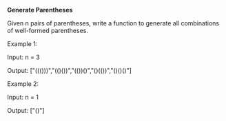 **Generate Parentheses**

Given n pairs of parentheses, write a function to generate all combinations of well-formed parentheses.

 

Example 1:

Input: n = 3

Output: ["((()))","(()())","(())()","()(())","()()()"]

Example 2:

Input: n = 1

Output: ["()"]
 

